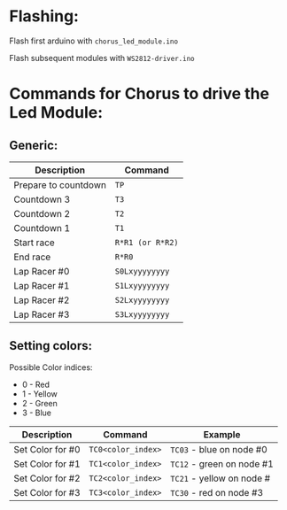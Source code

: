 # Flashing:

Flash first arduino with `chorus_led_module.ino`

Flash subsequent modules with `WS2812-driver.ino`

# Commands for Chorus to drive the Led Module:

## Generic:

| Description          | Command          |
|----------------------|------------------|
| Prepare to countdown | `TP`             |
| Countdown 3          | `T3`             |
| Countdown 2          | `T2`             |
| Countdown 1          | `T1`             |
| Start race           | `R*R1 (or R*R2)` |
| End race             | `R*R0`           |
| Lap Racer #0         | `S0Lxyyyyyyyy`   |
| Lap Racer #1         | `S1Lxyyyyyyyy`   |
| Lap Racer #2         | `S2Lxyyyyyyyy`   |
| Lap Racer #3         | `S3Lxyyyyyyyy`   |

## Setting colors:

Possible Color indices:

- 0 - Red
- 1 - Yellow
- 2 - Green
- 3 - Blue

| Description      | Command            | Example                   |
|------------------|--------------------|---------------------------|
| Set Color for #0 | `TC0<color_index>` | `TC03` - blue on node #0  |
| Set Color for #1 | `TC1<color_index>` | `TC12` - green on node #1 |
| Set Color for #2 | `TC2<color_index>` | `TC21` - yellow on node # |
| Set Color for #3 | `TC3<color_index>` | `TC30` - red on node #3   |